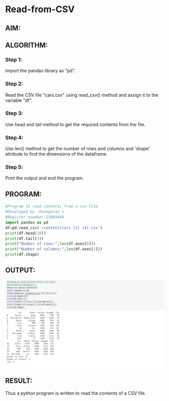 # Read-from-CSV

## AIM:

## ALGORITHM:
### Step 1:
Import the pandas library as "pd".
### Step 2:
Read the CSV file "cars.csv" using read_csv() method and assign it to the variable "df".
### Step 3:
Use head and tail method to get the required contents from the file.
### Step 4:
Use len() method to get the number of rows and columns and 'shape' attribute to find the
dimensions of the dataframe.
### Step 5:
Print the output and end the program.


## PROGRAM:

```python
#Program to read contents from a csv file
#Developed by :Manogaran s
#Register nuumber:23004448
import pandas as pd
df=pd.read_csv('/content/cars (1) (4).csv')
print(df.head(10))
print(df.tail(5))
print("Number of rows:",len(df.axes[0]))
print("Number of columns:",len(df.axes[1]))
print(df.shape)
```
## OUTPUT:
![output](/csv%20read.jpg)

## RESULT:
Thus a python program is written to read the contents of a CSV file.

